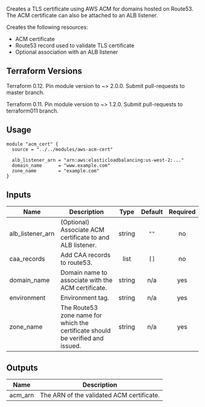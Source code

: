 Creates a TLS certificate using AWS ACM for domains hosted on Route53.
The ACM certificate can also be attached to an ALB listener.

Creates the following resources:

* ACM certificate
* Route53 record used to validate TLS certificate
* Optional association with an ALB listener

## Terraform Versions

Terraform 0.12. Pin module version to ~> 2.0.0. Submit pull-requests to master branch.

Terraform 0.11. Pin module version to ~> 1.2.0. Submit pull-requests to terraform011 branch.

## Usage

```hcl
module "acm_cert" {
  source = "../../modules/aws-acm-cert"

  alb_listener_arn = "arn:aws:elasticloadbalancing:us-west-2:..."
  domain_name      = "www.example.com"
  zone_name        = "example.com"
}
```

<!-- BEGINNING OF PRE-COMMIT-TERRAFORM DOCS HOOK -->
## Inputs

| Name | Description | Type | Default | Required |
|------|-------------|:----:|:-----:|:-----:|
| alb\_listener\_arn | (Optional) Associate ACM certificate to and ALB listener. | string | `""` | no |
| caa\_records | Add CAA records to route53. | list | `[]` | no |
| domain\_name | Domain name to associate with the ACM certificate. | string | n/a | yes |
| environment | Environment tag. | string | n/a | yes |
| zone\_name | The Route53 zone name for which the certificate should be verified and issued. | string | n/a | yes |

## Outputs

| Name | Description |
|------|-------------|
| acm\_arn | The ARN of the validated ACM certificate. |

<!-- END OF PRE-COMMIT-TERRAFORM DOCS HOOK -->
